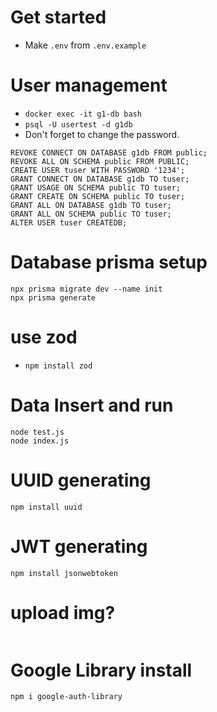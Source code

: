 # Get started

- Make `.env` from `.env.example`

# User management

- `docker exec -it g1-db bash`
- `psql -U usertest -d g1db`
- Don't forget to change the password.

```
REVOKE CONNECT ON DATABASE g1db FROM public;
REVOKE ALL ON SCHEMA public FROM PUBLIC;
CREATE USER tuser WITH PASSWORD '1234';
GRANT CONNECT ON DATABASE g1db TO tuser;
GRANT USAGE ON SCHEMA public TO tuser;
GRANT CREATE ON SCHEMA public TO tuser;
GRANT ALL ON DATABASE g1db TO tuser;
GRANT ALL ON SCHEMA public TO tuser;
ALTER USER tuser CREATEDB;
```

# Database prisma setup

```
npx prisma migrate dev --name init
npx prisma generate
```

# use zod

- `npm install zod`

# Data Insert and run

```
node test.js
node index.js
```

# UUID generating

```
npm install uuid
```

# JWT generating

```
npm install jsonwebtoken
```

# upload img?

```npm install multery

```

# Google Library install

```
npm i google-auth-library
```
